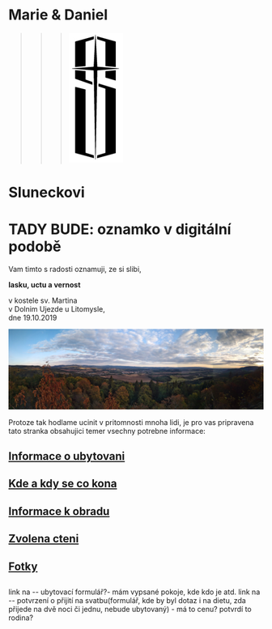 #                                               **Marie & Daniel**
>>>![](./logo_small_hd.jpg)
#                                               **Sluneckovi**

# TADY BUDE: oznamko v digitální podobě

Vam timto s radosti oznamuji,
ze si slibi,

**lasku, uctu a vernost**

v kostele sv. Martina\
v Dolnim Ujezde u Litomysle,\
dne 19.10.2019

![](./IMG_20180915_1833576-panorama~2.jpg)




Protoze tak hodlame ucinit v pritomnosti mnoha lidi,
je pro vas pripravena tato stranka obsahujici temer vsechny potrebne informace:


## [Informace o ubytovani](./TheHood.md)
## [Kde a kdy se co kona](./Plan.md)
##
## [Informace k obradu](./Gnosis.md)
## [Zvolena cteni](./Scripta.md)
##
## [Fotky](./Photo.md)
##
##
##

link na -- ubytovací formulář?- mám vypsané pokoje, kde kdo je atd.
link na -- potvrzení o přijití na svatbu(formulář, kde by byl dotaz i na dietu, zda přijede na dvě noci či jednu, nebude ubytovaný) - má to cenu? potvrdí to rodina?
